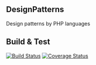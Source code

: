 DesignPatterns
--------------

Design patterns by PHP languages

## Build & Test

[![Build Status](https://travis-ci.org/JShadowMan/PHPDesignPatterns.svg?branch=master)](https://travis-ci.org/JShadowMan/PHPDesignPatterns)
[![Coverage Status](https://coveralls.io/repos/github/JShadowMan/PHPDesignPatterns/badge.svg?branch=master)](https://coveralls.io/github/JShadowMan/PHPDesignPatterns?branch=master)

